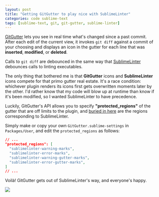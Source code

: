 ```yaml
---
layout: post
title: "Getting GitGutter to play nice with SublimeLinter"
categories: code sublime-text
tags: [sublime-text, git, git-gutter, sublime-linter]
---
```


[GitGutter](https://github.com/jisaacks/GitGutter) lets you see in real time what's changed since a past commit. After each edit of the current view, it invokes `git diff` against a commit of your choosing and displays an icon in the gutter for each line that was __inserted__, __modified__, or __deleted__.

Calls to `git diff` are debounced in the same way that [SublimeLinter](./sublime-linter) debounces calls to linting executables.

The only thing that bothered me is that __GitGutter__ icons and __SublimeLinter__ icons compete for that primo gutter real estate. It's a race condition: whichever plugin renders its icons first gets overwritten moments later by the other. I'd rather know that my code will blow up at runtime than know if it's been modified, so I wanted SublimeLinter to have precedence.

Luckily, GitGutter's API allows you to specify __"protected_regions"__ of the gutter that are off limits to the plugin, and [buried in here](https://github.com/jisaacks/GitGutter/issues/113) are the regions corresponding to SublimeLinter.

Simply make or copy your own `GitGutter.sublime-settings` in `Packages/User`, and edit the `protected_regions` as follows:

~~~json
// ...
"protected_regions": [
  "sublimelinter-warning-marks",
  "sublimelinter-error-marks",
  "sublimelinter-warning-gutter-marks",
  "sublimelinter-error-gutter-marks",
]
// ...
~~~

Voilà! GitGutter gets out of SublimeLinter's way, and everyone's happy.

![](https://raw.githubusercontent.com/kylebebak/kylebebak.github.io/master/_assets/img/git_gutter_sublime_linter.png)
